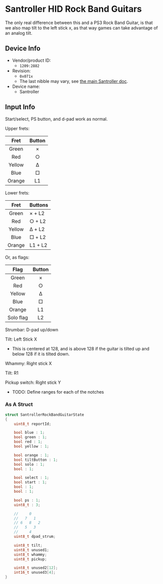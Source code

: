 # Santroller HID Rock Band Guitars

The only real difference between this and a PS3 Rock Band Guitar, is that we also map tilt to the left stick x, as that way games can take advantage of an analog tilt.

## Device Info

- Vendor/product ID:
  - `1209:2882`
- Revision:
  - `0x071x`
  - The last nibble may vary, see [the main Santroller doc](../../Other/Santroller.md).
- Device name:
  - Santroller

## Input Info

Start/select, PS button, and d-pad work as normal.

Upper frets:

| Fret   | Button |
| :--:   | :----: |
| Green  | ×      |
| Red    | ○      |
| Yellow | Δ      |
| Blue   | □      |
| Orange | L1     |

Lower frets:

| Fret   | Buttons |
| :--:   | :------ |
| Green  | × + L2  |
| Red    | ○ + L2  |
| Yellow | Δ + L2  |
| Blue   | □ + L2  |
| Orange | L1 + L2 |

Or, as flags:

| Flag      | Button |
| :--:      | :----: |
| Green     | ×      |
| Red       | ○      |
| Yellow    | Δ      |
| Blue      | □      |
| Orange    | L1     |
| Solo flag | L2     |

Strumbar: D-pad up/down

Tilt: Left Stick X

- This is centered at 128, and is above 128 if the guitar is tilted up and below 128 if it is tilted down.

Whammy: Right stick X

Tilt: R1

Pickup switch: Right stick Y

- TODO: Define ranges for each of the notches 

### As A Struct

```cpp
struct SantrollerRockBandGuitarState
{
    uint8_t reportId;

    bool blue : 1;
    bool green : 1;
    bool red : 1;
    bool yellow : 1;

    bool orange : 1;
    bool tiltButton : 1;
    bool solo : 1;
    bool : 1;

    bool select : 1;
    bool start : 1;
    bool : 1;
    bool : 1;

    bool ps : 1;
    uint8_t : 3;

    //     0
    //   7   1
    // 6   8   2
    //   5   3
    //     4
    uint8_t dpad_strum;

    uint8_t tilt;
    uint8_t unused1;
    uint8_t whammy;
    uint8_t pickup;

    uint8_t unused2[12];
    int16_t unused3[4];
}
```
